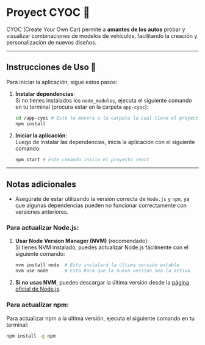 # Proyect CYOC 🚗

CYOC (Create Your Own Car) permite a **amantes de los autos** probar y visualizar combinaciones de modelos de vehículos, facilitando la creación y personalización de nuevos diseños.  

---

## Instrucciones de Uso 📖

Para iniciar la aplicación, sigue estos pasos:

1. **Instalar dependencias**:  
    Si no tienes instalados los `node_modules`, ejecuta el siguiente comando en tu terminal (procura estar en la carpeta `app-cyoc`):

    ```bash
    cd /app-cyoc # Esto te movera a la carpeta la cual tiene el proyecto
    npm install
    ```

2. **Iniciar la aplicación**:  
    Luego de instalar las dependencias, inicia la aplicación con el siguiente comando:

    ```bash
    npm start # Este comando inicia el proyecto react
    ```
---

## Notas adicionales

- Asegúrate de estar utilizando la versión correcta de `Node.js` y `npm`, ya que algunas dependencias pueden no funcionar correctamente con versiones anteriores.
### Para actualizar Node.js:

1. **Usar Node Version Manager (NVM)** (recomendado):  
   Si tienes NVM instalado, puedes actualizar Node.js fácilmente con el siguiente comando:

    ```bash
    nvm install node  # Esto instalará la última versión estable
    nvm use node      # Esto hará que la nueva versión sea la activa
    ```

2. **Si no usas NVM**, puedes descargar la última versión desde la [página oficial de Node.js](https://nodejs.org/).

### Para actualizar npm:

Para actualizar npm a la última versión, ejecuta el siguiente comando en tu terminal:

```bash
npm install -g npm
```
